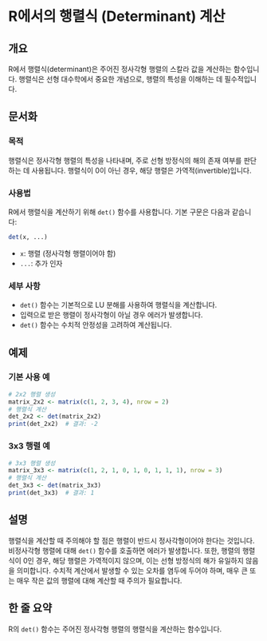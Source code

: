 <!--
Meta Description: # R에서의 행렬식 (Determinant) 계산 ## 개요 R에서 행렬식(determinant)은 주어진 정사각형 행렬의 스칼라 값을 계산하는 함수입니다. 행렬식은 선형 대수학에서 중요한 개념으로, 행렬의 특성을 이해하는 데 필수적입니다. ## 문서화 ### 목적 행...
Meta Keywords: det, 행렬의, 행렬식, 정사각형, 행렬식을
-->

# R에서의 행렬식 (Determinant) 계산

## 개요
R에서 행렬식(determinant)은 주어진 정사각형 행렬의 스칼라 값을 계산하는 함수입니다. 행렬식은 선형 대수학에서 중요한 개념으로, 행렬의 특성을 이해하는 데 필수적입니다.

## 문서화

### 목적
행렬식은 정사각형 행렬의 특성을 나타내며, 주로 선형 방정식의 해의 존재 여부를 판단하는 데 사용됩니다. 행렬식이 0이 아닌 경우, 해당 행렬은 가역적(invertible)입니다.

### 사용법
R에서 행렬식을 계산하기 위해 `det()` 함수를 사용합니다. 기본 구문은 다음과 같습니다:

```R
det(x, ...)
```

- `x`: 행렬 (정사각형 행렬이어야 함)
- `...`: 추가 인자

### 세부 사항
- `det()` 함수는 기본적으로 LU 분해를 사용하여 행렬식을 계산합니다.
- 입력으로 받은 행렬이 정사각형이 아닐 경우 에러가 발생합니다.
- `det()` 함수는 수치적 안정성을 고려하여 계산됩니다.

## 예제

### 기본 사용 예
```R
# 2x2 행렬 생성
matrix_2x2 <- matrix(c(1, 2, 3, 4), nrow = 2)
# 행렬식 계산
det_2x2 <- det(matrix_2x2)
print(det_2x2)  # 결과: -2
```

### 3x3 행렬 예
```R
# 3x3 행렬 생성
matrix_3x3 <- matrix(c(1, 2, 1, 0, 1, 0, 1, 1, 1), nrow = 3)
# 행렬식 계산
det_3x3 <- det(matrix_3x3)
print(det_3x3)  # 결과: 1
```

## 설명
행렬식을 계산할 때 주의해야 할 점은 행렬이 반드시 정사각형이어야 한다는 것입니다. 비정사각형 행렬에 대해 `det()` 함수를 호출하면 에러가 발생합니다. 또한, 행렬의 행렬식이 0인 경우, 해당 행렬은 가역적이지 않으며, 이는 선형 방정식의 해가 유일하지 않음을 의미합니다. 수치적 계산에서 발생할 수 있는 오차를 염두에 두어야 하며, 매우 큰 또는 매우 작은 값의 행렬에 대해 계산할 때 주의가 필요합니다.

## 한 줄 요약
R의 `det()` 함수는 주어진 정사각형 행렬의 행렬식을 계산하는 함수입니다.